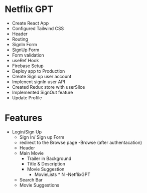 # Netflix GPT
- Create React App
- Configured Tailwind CSS
- Header
- Routing
- SignIn Form
- SignUp Form
- Form validation
- useRef Hook
- Firebase Setup
- Deploy app to Production
- Create Sign up user account
- Implenent signIn user API
- Created Redux store with userSlice
- Implemented SignOut feature
- Update Profile


# Features
- Login/Sign Up
    - Sign In/ Sign up Form
    - redirect to the Browse page
-Browse (after authentacation)
    - Header
    - Main Movie
        - Trailer in Background
        - Title & Description
        - Movie Suggestion
            - MovieLists * N
-NetflixGPT
    - Search Bar
    - Movie Suggestions